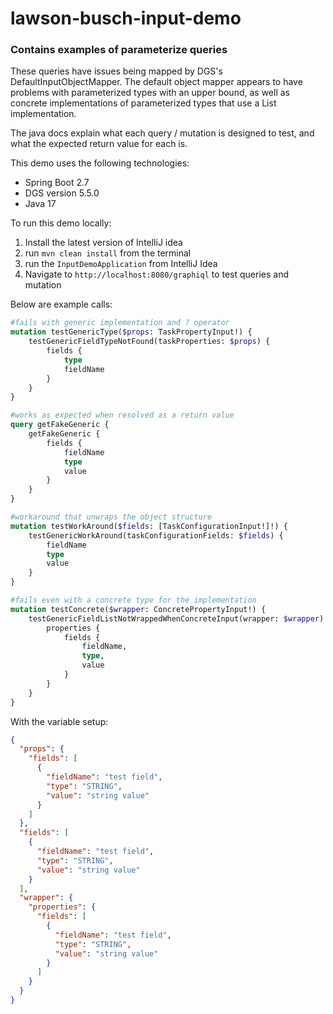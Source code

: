 # lawson-busch-input-demo

### Contains examples of parameterize queries

These queries have issues being mapped by DGS's DefaultInputObjectMapper. The default object mapper
appears to have problems with parameterized types with an upper bound, as well as concrete
implementations of parameterized types that use a List implementation.

The java docs explain what each query / mutation is designed to test, and what the
expected return value for each is.

This demo uses the following technologies:

- Spring Boot 2.7
- DGS version 5.5.0
- Java 17

To run this demo locally:

1. Install the latest version of IntelliJ idea
2. run `mvn clean install` from the terminal
3. run the `InputDemoApplication` from IntelliJ Idea
4. Navigate to `http://localhost:8080/graphiql` to test queries and mutation

Below are example calls:

```graphql
#fails with generic implementation and ? operator
mutation testGenericType($props: TaskPropertyInput!) {
    testGenericFieldTypeNotFound(taskProperties: $props) {
        fields {
            type
            fieldName
        }
    }
}

#works as expected when resolved as a return value
query getFakeGeneric {
    getFakeGeneric {
        fields {
            fieldName
            type
            value
        }
    }
}

#workaround that unwraps the object structure
mutation testWorkAround($fields: [TaskConfigurationInput!]!) {
    testGenericWorkAround(taskConfigurationFields: $fields) {
        fieldName
        type
        value
    }
}

#fails even with a concrete type for the implementation
mutation testConcrete($wrapper: ConcretePropertyInput!) {
    testGenericFieldListNotWrappedWhenConcreteInput(wrapper: $wrapper) {
        properties {
            fields {
                fieldName,
                type,
                value
            }
        }
    }
}
```

With the variable setup:

```json
{
  "props": {
    "fields": [
      {
        "fieldName": "test field",
        "type": "STRING",
        "value": "string value"
      }
    ]
  },
  "fields": [
    {
      "fieldName": "test field",
      "type": "STRING",
      "value": "string value"
    }
  ],
  "wrapper": {
    "properties": {
      "fields": [
        {
          "fieldName": "test field",
          "type": "STRING",
          "value": "string value"
        }
      ]
    }
  }
}
```